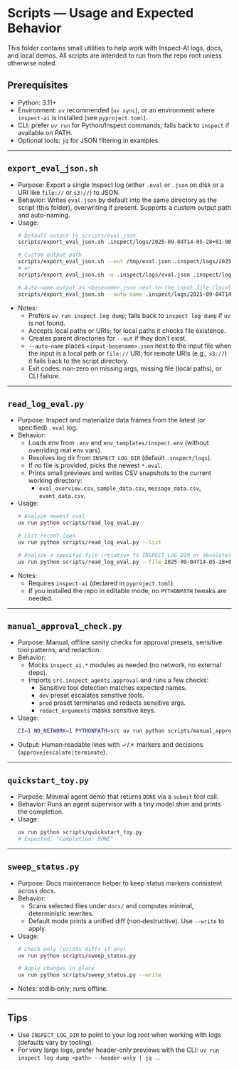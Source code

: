 # Scripts — Usage and Expected Behavior

This folder contains small utilities to help work with Inspect‑AI logs, docs, and local demos. All scripts are intended to run from the repo root unless otherwise noted.

## Prerequisites
- Python: 3.11+
- Environment: `uv` recommended (`uv sync`), or an environment where `inspect-ai` is installed (see `pyproject.toml`).
- CLI: prefer `uv run` for Python/Inspect commands; falls back to `inspect` if available on PATH.
- Optional tools: `jq` for JSON filtering in examples.

---

## `export_eval_json.sh`
- Purpose: Export a single Inspect log (either `.eval` or `.json` on disk or a URI like `file://` or `s3://`) to JSON.
- Behavior: Writes `eval.json` by default into the same directory as the script (this folder), overwriting if present. Supports a custom output path and auto-naming.
- Usage:
  ```bash
  # Default output to scripts/eval.json
  scripts/export_eval_json.sh .inspect/logs/2025-09-04T14-05-28+01-00_iterative-task_QSZc4iMNgTB3jE2ny2dxQq.eval

  # Custom output path
  scripts/export_eval_json.sh --out /tmp/eval.json .inspect/logs/2025-09-04T14-05-28+01-00_iterative-task_QSZc4iMNgTB3jE2ny2dxQq.eval
  # or
  scripts/export_eval_json.sh -o .inspect/logs/eval.json .inspect/logs/2025-09-04T14-05-28+01-00_iterative-task_QSZc4iMNgTB3jE2ny2dxQq.eval

  # Auto-name output as <basename>.json next to the input file (local paths or file://)
  scripts/export_eval_json.sh --auto-name .inspect/logs/2025-09-04T14-05-28+01-00_iterative-task_QSZc4iMNgTB3jE2ny2dxQq.eval
  ```
- Notes:
  - Prefers `uv run inspect log dump`; falls back to `inspect log dump` if `uv` is not found.
  - Accepts local paths or URIs; for local paths it checks file existence.
  - Creates parent directories for `--out` if they don’t exist.
  - `--auto-name` places `<input-basename>.json` next to the input file when the input is a local path or `file://` URI; for remote URIs (e.g., `s3://`) it falls back to the script directory.
  - Exit codes: non‑zero on missing args, missing file (local paths), or CLI failure.

---

## `read_log_eval.py`
- Purpose: Inspect and materialize data frames from the latest (or specified) `.eval` log.
- Behavior:
  - Loads env from `.env` and `env_templates/inspect.env` (without overriding real env vars).
  - Resolves log dir from `INSPECT_LOG_DIR` (default `.inspect/logs`).
  - If no file is provided, picks the newest `*.eval`.
  - Prints small previews and writes CSV snapshots to the current working directory:
    - `eval_overview.csv`, `sample_data.csv`, `message_data.csv`, `event_data.csv`.
- Usage:
  ```bash
  # Analyze newest eval
  uv run python scripts/read_log_eval.py
  
  # List recent logs
  uv run python scripts/read_log_eval.py --list
  
  # Analyze a specific file (relative to INSPECT_LOG_DIR or absolute)
  uv run python scripts/read_log_eval.py --file 2025-09-04T14-05-28+01-00_iterative-task.eval
  ```
- Notes:
  - Requires `inspect-ai` (declared in `pyproject.toml`).
  - If you installed the repo in editable mode, no `PYTHONPATH` tweaks are needed.

---

## `manual_approval_check.py`
- Purpose: Manual, offline sanity checks for approval presets, sensitive tool patterns, and redaction.
- Behavior:
  - Mocks `inspect_ai.*` modules as needed (no network, no external deps).
  - Imports `src.inspect_agents.approval` and runs a few checks:
    - Sensitive tool detection matches expected names.
    - `dev` preset escalates sensitive tools.
    - `prod` preset terminates and redacts sensitive args.
    - `redact_arguments` masks sensitive keys.
- Usage:
  ```bash
  CI=1 NO_NETWORK=1 PYTHONPATH=src uv run python scripts/manual_approval_check.py
  ```
- Output: Human‑readable lines with ✓/✗ markers and decisions (`approve|escalate|terminate`).

---

## `quickstart_toy.py`
- Purpose: Minimal agent demo that returns `DONE` via a `submit` tool call.
- Behavior: Runs an agent supervisor with a tiny model shim and prints the completion.
- Usage:
  ```bash
  uv run python scripts/quickstart_toy.py
  # Expected: "Completion: DONE"
  ```

---

## `sweep_status.py`
- Purpose: Docs maintenance helper to keep status markers consistent across docs.
- Behavior:
  - Scans selected files under `docs/` and computes minimal, deterministic rewrites.
  - Default mode prints a unified diff (non‑destructive). Use `--write` to apply.
- Usage:
  ```bash
  # Check only (prints diffs if any)
  uv run python scripts/sweep_status.py
  
  # Apply changes in place
  uv run python scripts/sweep_status.py --write
  ```
- Notes: stdlib‑only; runs offline.

---

## Tips
- Use `INSPECT_LOG_DIR` to point to your log root when working with logs (defaults vary by tooling).
- For very large logs, prefer header-only previews with the CLI: `uv run inspect log dump <path> --header-only | jq .`.
